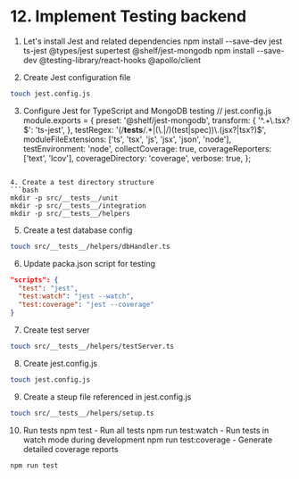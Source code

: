 # 12. Implement Testing backend

1. Let's install Jest and related dependencies
npm install --save-dev jest ts-jest @types/jest supertest @shelf/jest-mongodb
npm install --save-dev @testing-library/react-hooks @apollo/client

2. Create Jest configuration file
```bash
touch jest.config.js

```
3. Configure Jest for TypeScript and MongoDB testing
// jest.config.js
module.exports = {
  preset: '@shelf/jest-mongodb',
  transform: {
    '^.+\\.tsx?$': 'ts-jest',
  },
  testRegex: '(/__tests__/.*|(\\.|/)(test|spec))\\.(jsx?|tsx?)$',
  moduleFileExtensions: ['ts', 'tsx', 'js', 'jsx', 'json', 'node'],
  testEnvironment: 'node',
  collectCoverage: true,
  coverageReporters: ['text', 'lcov'],
  coverageDirectory: 'coverage',
  verbose: true,
};
```

4. Create a test directory structure
```bash
mkdir -p src/__tests__/unit
mkdir -p src/__tests__/integration
mkdir -p src/__tests__/helpers
```

5. Create a test database config
```bash
touch src/__tests__/helpers/dbHandler.ts
```

6. Update packa.json script for testing
```json
"scripts": {
  "test": "jest",
  "test:watch": "jest --watch",
  "test:coverage": "jest --coverage"
}
```

7. Create test server
```bash
touch src/__tests__/helpers/testServer.ts
```

8. Create jest.config.js
```bash
touch jest.config.js
```

9. Create a steup file referenced in jest.config.js
```bash
touch src/__tests__/helpers/setup.ts
```

10. Run tests
npm test - Run all tests
npm run test:watch - Run tests in watch mode during development
npm run test:coverage - Generate detailed coverage reports

```bash
npm run test
```

